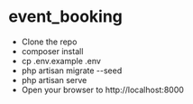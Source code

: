 # event_booking

* Clone the repo
* composer install
* cp .env.example .env
* php artisan migrate --seed
* php artisan serve
* Open your browser to http://localhost:8000

